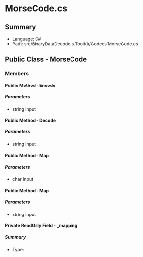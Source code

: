 ﻿# MorseCode.cs

## Summary

* Language: C#
* Path: src/BinaryDataDecoders.ToolKit/Codecs/MorseCode.cs

## Public Class - MorseCode

### Members

#### Public Method - Encode

#####  Parameters

 - string input 

#### Public Method - Decode

#####  Parameters

 - string input 

#### Public Method - Map

#####  Parameters

 - char input 

#### Public Method - Map

#####  Parameters

 - string input 

#### Private ReadOnly Field - _mapping

##### Summary

 * Type: 

